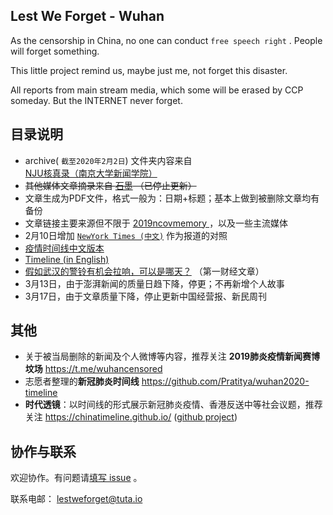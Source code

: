 ## Lest We Forget - Wuhan

As the censorship in China, no one can conduct `free speech right` . People will forget something.

This little project remind us, maybe just me, not forget this disaster.

All reports from main stream media, which some will be erased by CCP someday. But the INTERNET never forget. 


## 目录说明

- archive( `截至2020年2月2日`) 文件夹内容来自 [NJU核真录（南京大学新闻学院）]( https://pan.baidu.com/s/1ai7pQQAO0ap_rOVjRWFWWg)
- ~~其他媒体文章摘录来自 [石墨](https://shimo.im/docs/2d05dce1eaa743c7/read  ) （已停止更新）~~
- 文章生成为PDF文件，格式一般为：日期+标题；基本上做到被删除文章均有备份
- 文章链接主要来源但不限于 [2019ncovmemory ]( https://github.com/2019ncovmemory/nCovMemory) ，以及一些主流媒体
- 2月10日增加 [`NewYork Times (中文)`](https://github.com/lestweforget/wuhan2019/tree/master/NewYork%20Times%20(%E4%B8%AD%E6%96%87)) 作为报道的对照
- [疫情时间线中文版本](https://github.com/lestweforget/wuhan2019/blob/master/Timeline(CHN).md)
- [Timeline (in English)](https://github.com/lestweforget/wuhan2019/blob/master/Timeline(ENG).md)
- [假如武汉的警铃有机会拉响，可以是哪天？](https://github.com/lestweforget/wuhan2019/blob/master/The-timeline-from-alarm-to-lockdown.pdf) （第一财经文章）
- 3月13日，由于澎湃新闻的质量日趋下降，停更；不再新增个人故事
- 3月17日，由于文章质量下降，停止更新中国经营报、新民周刊

## 其他

- 关于被当局删除的新闻及个人微博等内容，推荐关注 **2019肺炎疫情新闻赛博坟场** https://t.me/wuhancensored
- 志愿者整理的**新冠肺炎时间线** https://github.com/Pratitya/wuhan2020-timeline
- **时代透镜**：以时间线的形式展示新冠肺炎疫情、香港反送中等社会议题，推荐关注  https://chinatimeline.github.io/  ([github project](https://github.com/chinatimeline/chinatimeline.github.io))

## 协作与联系

欢迎协作。有问题请[填写 issue](https://github.com/lestweforget/wuhan2019/issues/new) 。

联系电邮： lestweforget@tuta.io